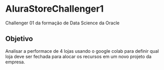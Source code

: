 # AluraStoreChallenger1
Challenger 01 da formação de Data Science da Oracle

## Objetivo
Analisar a performace de 4 lojas usando o google colab para definir qual loja deve ser fechada para alocar os recursos em um novo projeto da empresa.
